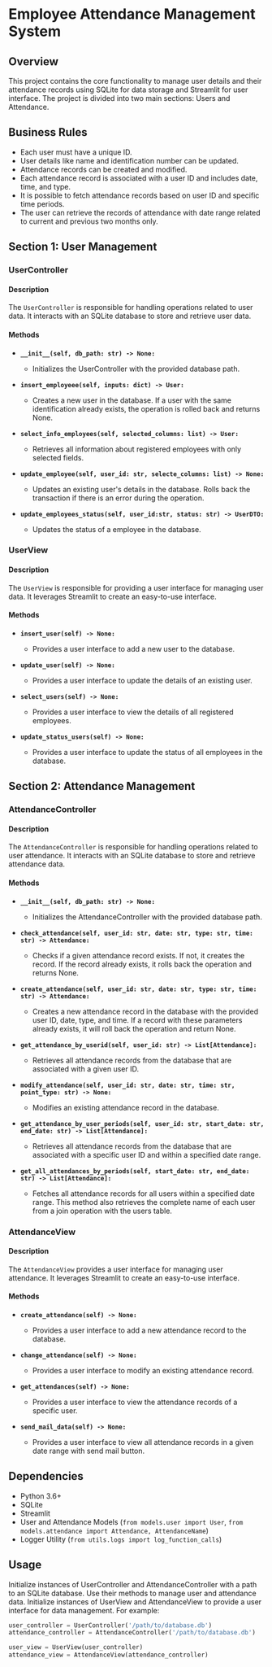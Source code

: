 # Employee Attendance Management System

## Overview
This project contains the core functionality to manage user details and their attendance records using SQLite for data storage and Streamlit for user interface. The project is divided into two main sections: Users and Attendance.

## Business Rules
- Each user must have a unique ID.
- User details like name and identification number can be updated.
- Attendance records can be created and modified.
- Each attendance record is associated with a user ID and includes date, time, and type.
- It is possible to fetch attendance records based on user ID and specific time periods.
- The user can retrieve the records of attendance with date range related to current and previous two months only.

## Section 1: User Management

### UserController

#### Description

The `UserController` is responsible for handling operations related to user data. It interacts with an SQLite database to store and retrieve user data.

#### Methods
- **`__init__(self, db_path: str) -> None:`**
  - Initializes the UserController with the provided database path.

- **`insert_employeee(self, inputs: dict) -> User:`**
  - Creates a new user in the database. If a user with the same identification already exists, the operation is rolled back and returns None.

- **`select_info_employees(self, selected_columns: list) -> User:`**
  - Retrieves all information about registered employees with only selected fields.

- **`update_employee(self, user_id: str, selecte_columns: list) -> None:`**
  - Updates an existing user's details in the database. Rolls back the transaction if there is an error during the operation.

- **`update_employees_status(self, user_id:str, status: str) -> UserDTO:`**
  - Updates the status of a employee in the database. 

### UserView

#### Description

The `UserView` is responsible for providing a user interface for managing user data. It leverages Streamlit to create an easy-to-use interface.

#### Methods
- **`insert_user(self) -> None:`**
  - Provides a user interface to add a new user to the database.

- **`update_user(self) -> None:`**
  - Provides a user interface to update the details of an existing user.

- **`select_users(self) -> None:`**
  - Provides a user interface to view the details of all registered employees.

- **`update_status_users(self) -> None:`**
  - Provides a user interface to update the status of all employees in the database.

## Section 2: Attendance Management

### AttendanceController

#### Description

The `AttendanceController` is responsible for handling operations related to user attendance. It interacts with an SQLite database to store and retrieve attendance data.

#### Methods
- **`__init__(self, db_path: str) -> None:`**
  - Initializes the AttendanceController with the provided database path.

- **`check_attendance(self, user_id: str, date: str, type: str, time: str) -> Attendance:`**
  - Checks if a given attendance record exists. If not, it creates the record. If the record already exists, it rolls back the operation and returns None.

- **`create_attendance(self, user_id: str, date: str, type: str, time: str) -> Attendance:`**
  - Creates a new attendance record in the database with the provided user ID, date, type, and time. If a record with these parameters already exists, it will roll back the operation and return None.

- **`get_attendance_by_userid(self, user_id: str) -> List[Attendance]:`**
  - Retrieves all attendance records from the database that are associated with a given user ID.

- **`modify_attendance(self, user_id: str, date: str, time: str, point_type: str) -> None:`**
  - Modifies an existing attendance record in the database.

- **`get_attendance_by_user_periods(self, user_id: str, start_date: str, end_date: str) -> List[Attendance]:`**
  - Retrieves all attendance records from the database that are associated with a specific user ID and within a specified date range.

- **`get_all_attendances_by_periods(self, start_date: str, end_date: str) -> List[Attendance]:`**
  - Fetches all attendance records for all users within a specified date range. This method also retrieves the complete name of each user from a join operation with the users table.

### AttendanceView

#### Description

The `AttendanceView` provides a user interface for managing user attendance. It leverages Streamlit to create an easy-to-use interface.

#### Methods
- **`create_attendance(self) -> None:`**
  - Provides a user interface to add a new attendance record to the database.

- **`change_attendance(self) -> None:`**
  - Provides a user interface to modify an existing attendance record.

- **`get_attendances(self) -> None:`**
  - Provides a user interface to view the attendance records of a specific user.

- **`send_mail_data(self) -> None:`**
  - Provides a user interface to view all attendance records in a given date range with send mail button.

## Dependencies

- Python 3.6+
- SQLite
- Streamlit
- User and Attendance Models (`from models.user import User`, `from models.attendance import Attendance, AttendanceName`)
- Logger Utility (`from utils.logs import log_function_calls`)

## Usage

Initialize instances of UserController and AttendanceController with a path to an SQLite database. Use their methods to manage user and attendance data. Initialize instances of UserView and AttendanceView to provide a user interface for data management. For example:

```python
user_controller = UserController('/path/to/database.db')
attendance_controller = AttendanceController('/path/to/database.db')

user_view = UserView(user_controller)
attendance_view = AttendanceView(attendance_controller)
```
